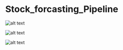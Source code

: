 # Stock_forcasting_Pipeline

![alt text](https://i.ibb.co/X3xBzvP/31-01-2022-11-57-43-REC.png)

![alt text](https://i.ibb.co/4P6KKrP/31-01-2022-11-54-30-REC.png)

![alt text](https://i.ibb.co/zFDDG40/31-01-2022-11-57-08-REC.png)
